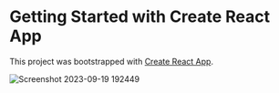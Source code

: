 # Getting Started with Create React App

This project was bootstrapped with [Create React App](https://github.com/facebook/create-react-app).

![Screenshot 2023-09-19 192449](https://github.com/ankurtehlan/OpenAi_Image_Generator/assets/84633867/6809bab6-02b4-42c1-ab5a-edb9e716af1e)
